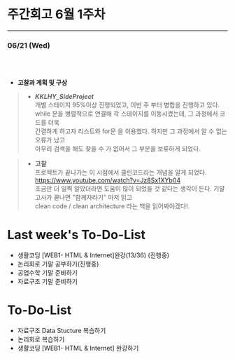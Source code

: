 # 주간회고 6월 1주차
---

### 06/21 (Wed)
<br><br>
+ **고찰과 계획 및 구상** <br>
> + ***KKLHY_SideProject*** <br>
> 개별 스테이지 95%이상 진행되었고, 이번 주 부터 병합을 진행하고 있다.<br>
> while 문을 병렬적으로 연결해 각 스테이지를 이동시켰는데, 그 과정에서 코드를 더욱 <br>
> 간결하게 하고자 리스트와 for문 을 이용했다. 하지만 그 과정에서 알 수 없는 오류가 났고<br>
> 아무리 검색을 해도 찾을 수 가 없어서 그 부분을 보류하게 되었다.<br>

> 
> + **고찰** <br>
> 프로젝트가 끝나가는 이 시점에서 클린코드라는 개념을 알게 되었다. https://www.youtube.com/watch?v=Jz8Sx1XYb04 <br>
> 조금만 더 일찍 알았더라면 도움이 많이 되었을 것 같다는 생각이 든다. 기말고사가 끝나면 "함께자라기" 마저 읽고 <br>
> clean code / clean architecture 라는 책을 읽어봐야겠다!.<br>
>





# Last week's To-Do-List
+ 생활코딩 [WEB1- HTML & Internet]완강(13/36) (진행중) <br>
+ 논리회로 기말 공부하기(진행중)<br>
+ 공업수학 기말 준비하기 <br>
+ 자료구조 기말 준비하기 <br>
# To-Do-List
+ 자료구조 Data Stucture  복습하기
+ 논리회로 복습하기 
+ 생활코딩 [WEB1- HTML & Internet] 완강하기

